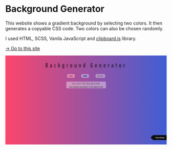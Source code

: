# Background Generator

This website shows a gradient background by selecting two colors. It then generates a copyable CSS code. Two colors can also be chosen randomly.

I used HTML, SCSS, Vanila JavaScript and [clipboard.js](https://clipboardjs.com/) library.

[→ Go to this site](https://background-generator-ashen.vercel.app/)

![Desktop Preview](./images/desktop-preview.PNG)
